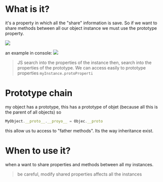 # What is it?

it's a property in which all the "share" information is save. So if we want to share methods between all our object instance we must use the prototype property.

![](https://i.postimg.cc/vZNjnDXS/Screenshot-from-2022-06-02-10-08-31.png)

an example in console:
![](https://i.postimg.cc/rmK5rFng/Screenshot-from-2022-06-02-10-11-48.png)

> JS search into the properties of the instance then, search into the properties of the prototype. We can access easily to prototype properties `myInstance.protoProperti`


# Prototype chain

my object has a prototype, this has a prototype of objet (because all this is the parent of all objects) so

```js
MyObject.__proto__.__proyo__ = Objec.__proto
```
this allow us tu access to "father methods". Its the way inheritance exist.
# When to use it?
when a want to share properties and methods between all my instances.

> be careful, modify shared properties affects all the instances